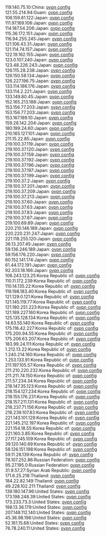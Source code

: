 119.140.75.10:China: [ovpn config](vpn/119_140_75_10.ovpn)  
121.55.214.94:Guam: [ovpn config](vpn/121_55_214_94.ovpn)  
106.159.81.122:Japan: [ovpn config](vpn/106_159_81_122.ovpn)  
111.97.169.108:Japan: [ovpn config](vpn/111_97_169_108.ovpn)  
114.187.54.206:Japan: [ovpn config](vpn/114_187_54_206.ovpn)  
115.36.172.151:Japan: [ovpn config](vpn/115_36_172_151.ovpn)  
116.94.255.245:Japan: [ovpn config](vpn/116_94_255_245.ovpn)  
121.106.43.31:Japan: [ovpn config](vpn/121_106_43_31.ovpn)  
121.114.74.157:Japan: [ovpn config](vpn/121_114_74_157.ovpn)  
122.19.162.155:Japan: [ovpn config](vpn/122_19_162_155.ovpn)  
123.0.107.240:Japan: [ovpn config](vpn/123_0_107_240.ovpn)  
123.48.226.243:Japan: [ovpn config](vpn/123_48_226_243.ovpn)  
126.115.28.238:Japan: [ovpn config](vpn/126_115_28_238.ovpn)  
126.150.58.134:Japan: [ovpn config](vpn/126_150_58_134.ovpn)  
126.227.196.75:Japan: [ovpn config](vpn/126_227_196_75.ovpn)  
133.114.186.176:Japan: [ovpn config](vpn/133_114_186_176.ovpn)  
133.114.2.221:Japan: [ovpn config](vpn/133_114_2_221.ovpn)  
133.149.80.45:Japan: [ovpn config](vpn/133_149_80_45.ovpn)  
152.165.213.188:Japan: [ovpn config](vpn/152_165_213_188.ovpn)  
153.156.77.203:Japan: [ovpn config](vpn/153_156_77_203.ovpn)  
153.156.77.203:Japan: [ovpn config](vpn/153_156_77_203.ovpn)  
153.167.189.10:Japan: [ovpn config](vpn/153_167_189_10.ovpn)  
159.28.142.204:Japan: [ovpn config](vpn/159_28_142_204.ovpn)  
180.199.24.60:Japan: [ovpn config](vpn/180_199_24_60.ovpn)  
210.165.127.101:Japan: [ovpn config](vpn/210_165_127_101.ovpn)  
211.15.22.85:Japan: [ovpn config](vpn/211_15_22_85.ovpn)  
219.100.37.119:Japan: [ovpn config](vpn/219_100_37_119.ovpn)  
219.100.37.120:Japan: [ovpn config](vpn/219_100_37_120.ovpn)  
219.100.37.159:Japan: [ovpn config](vpn/219_100_37_159.ovpn)  
219.100.37.192:Japan: [ovpn config](vpn/219_100_37_192.ovpn)  
219.100.37.196:Japan: [ovpn config](vpn/219_100_37_196.ovpn)  
219.100.37.197:Japan: [ovpn config](vpn/219_100_37_197.ovpn)  
219.100.37.199:Japan: [ovpn config](vpn/219_100_37_199.ovpn)  
219.100.37.2:Japan: [ovpn config](vpn/219_100_37_2.ovpn)  
219.100.37.201:Japan: [ovpn config](vpn/219_100_37_201.ovpn)  
219.100.37.209:Japan: [ovpn config](vpn/219_100_37_209.ovpn)  
219.100.37.213:Japan: [ovpn config](vpn/219_100_37_213.ovpn)  
219.100.37.60:Japan: [ovpn config](vpn/219_100_37_60.ovpn)  
219.100.37.63:Japan: [ovpn config](vpn/219_100_37_63.ovpn)  
219.100.37.83:Japan: [ovpn config](vpn/219_100_37_83.ovpn)  
219.100.37.87:Japan: [ovpn config](vpn/219_100_37_87.ovpn)  
219.100.69.89:Japan: [ovpn config](vpn/219_100_69_89.ovpn)  
220.210.146.189:Japan: [ovpn config](vpn/220_210_146_189.ovpn)  
220.220.231.247:Japan: [ovpn config](vpn/220_220_231_247.ovpn)  
221.118.255.120:Japan: [ovpn config](vpn/221_118_255_120.ovpn)  
36.13.207.45:Japan: [ovpn config](vpn/36_13_207_45.ovpn)  
59.136.246.189:Japan: [ovpn config](vpn/59_136_246_189.ovpn)  
59.156.176.220:Japan: [ovpn config](vpn/59_156_176_220.ovpn)  
60.152.141.174:Japan: [ovpn config](vpn/60_152_141_174.ovpn)  
61.44.172.191:Japan: [ovpn config](vpn/61_44_172_191.ovpn)  
92.203.18.166:Japan: [ovpn config](vpn/92_203_18_166.ovpn)  
106.243.123.25:Korea Republic of: [ovpn config](vpn/106_243_123_25.ovpn)  
110.11.172.239:Korea Republic of: [ovpn config](vpn/110_11_172_239.ovpn)  
110.14.135.22:Korea Republic of: [ovpn config](vpn/110_14_135_22.ovpn)  
119.198.183.40:Korea Republic of: [ovpn config](vpn/119_198_183_40.ovpn)  
121.129.0.121:Korea Republic of: [ovpn config](vpn/121_129_0_121.ovpn)  
121.145.119.77:Korea Republic of: [ovpn config](vpn/121_145_119_77.ovpn)  
121.180.251.223:Korea Republic of: [ovpn config](vpn/121_180_251_223.ovpn)  
121.189.227.160:Korea Republic of: [ovpn config](vpn/121_189_227_160.ovpn)  
125.135.128.134:Korea Republic of: [ovpn config](vpn/125_135_128_134.ovpn)  
14.63.55.140:Korea Republic of: [ovpn config](vpn/14_63_55_140.ovpn)  
175.116.42.227:Korea Republic of: [ovpn config](vpn/175_116_42_227.ovpn)  
175.200.94.55:Korea Republic of: [ovpn config](vpn/175_200_94_55.ovpn)  
175.206.63.207:Korea Republic of: [ovpn config](vpn/175_206_63_207.ovpn)  
183.99.24.111:Korea Republic of: [ovpn config](vpn/183_99_24_111.ovpn)  
1.212.13.22:Korea Republic of: [ovpn config](vpn/1_212_13_22.ovpn)  
1.240.214.160:Korea Republic of: [ovpn config](vpn/1_240_214_160.ovpn)  
1.253.133.91:Korea Republic of: [ovpn config](vpn/1_253_133_91.ovpn)  
211.197.105.57:Korea Republic of: [ovpn config](vpn/211_197_105_57.ovpn)  
211.210.220.232:Korea Republic of: [ovpn config](vpn/211_210_220_232.ovpn)  
211.211.74.150:Korea Republic of: [ovpn config](vpn/211_211_74_150.ovpn)  
211.57.234.34:Korea Republic of: [ovpn config](vpn/211_57_234_34.ovpn)  
218.147.35.123:Korea Republic of: [ovpn config](vpn/218_147_35_123.ovpn)  
218.154.127.234:Korea Republic of: [ovpn config](vpn/218_154_127_234.ovpn)  
218.155.176.231:Korea Republic of: [ovpn config](vpn/218_155_176_231.ovpn)  
218.157.211.131:Korea Republic of: [ovpn config](vpn/218_157_211_131.ovpn)  
218.237.71.156:Korea Republic of: [ovpn config](vpn/218_237_71_156.ovpn)  
218.239.107.83:Korea Republic of: [ovpn config](vpn/218_239_107_83.ovpn)  
221.143.101.129:Korea Republic of: [ovpn config](vpn/221_143_101_129.ovpn)  
221.145.212.197:Korea Republic of: [ovpn config](vpn/221_145_212_197.ovpn)  
221.154.18.55:Korea Republic of: [ovpn config](vpn/221_154_18_55.ovpn)  
221.160.3.85:Korea Republic of: [ovpn config](vpn/221_160_3_85.ovpn)  
27.117.245.109:Korea Republic of: [ovpn config](vpn/27_117_245_109.ovpn)  
39.120.140.69:Korea Republic of: [ovpn config](vpn/39_120_140_69.ovpn)  
58.126.151.198:Korea Republic of: [ovpn config](vpn/58_126_151_198.ovpn)  
59.11.28.139:Korea Republic of: [ovpn config](vpn/59_11_28_139.ovpn)  
78.107.252.86:Russian Federation: [ovpn config](vpn/78_107_252_86.ovpn)  
95.27.195.0:Russian Federation: [ovpn config](vpn/95_27_195_0.ovpn)  
31.9.57.27:Syrian Arab Republic: [ovpn config](vpn/31_9_57_27.ovpn)  
171.6.25.218:Thailand: [ovpn config](vpn/171_6_25_218.ovpn)  
184.22.82.149:Thailand: [ovpn config](vpn/184_22_82_149.ovpn)  
49.228.102.211:Thailand: [ovpn config](vpn/49_228_102_211.ovpn)  
139.180.147.96:United States: [ovpn config](vpn/139_180_147_96.ovpn)  
173.198.248.39:United States: [ovpn config](vpn/173_198_248_39.ovpn)  
173.233.73.3:United States: [ovpn config](vpn/173_233_73_3.ovpn)  
198.13.36.179:United States: [ovpn config](vpn/198_13_36_179.ovpn)  
207.148.112.140:United States: [ovpn config](vpn/207_148_112_140.ovpn)  
45.36.98.196:United States: [ovpn config](vpn/45_36_98_196.ovpn)  
52.161.15.68:United States: [ovpn config](vpn/52_161_15_68.ovpn)  
76.78.240.11:United States: [ovpn config](vpn/76_78_240_11.ovpn)  
